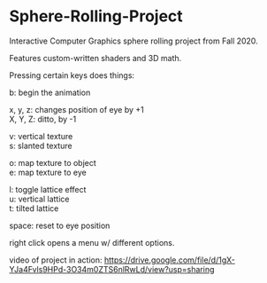 # Sphere-Rolling-Project

Interactive Computer Graphics sphere rolling project from Fall 2020.

Features custom-written shaders and 3D math.

Pressing certain keys does things:

b: begin the animation

x, y, z: changes position of eye by +1 \
X, Y, Z: ditto, by -1

v: vertical texture \
s: slanted texture

o: map texture to object \
e: map texture to eye

l: toggle lattice effect \
u: vertical lattice \
t: tilted lattice

space: reset to eye position

right click opens a menu w/ different options.

video of project in action: https://drive.google.com/file/d/1gX-YJa4Fvls9HPd-3O34m0ZTS6nlRwLd/view?usp=sharing